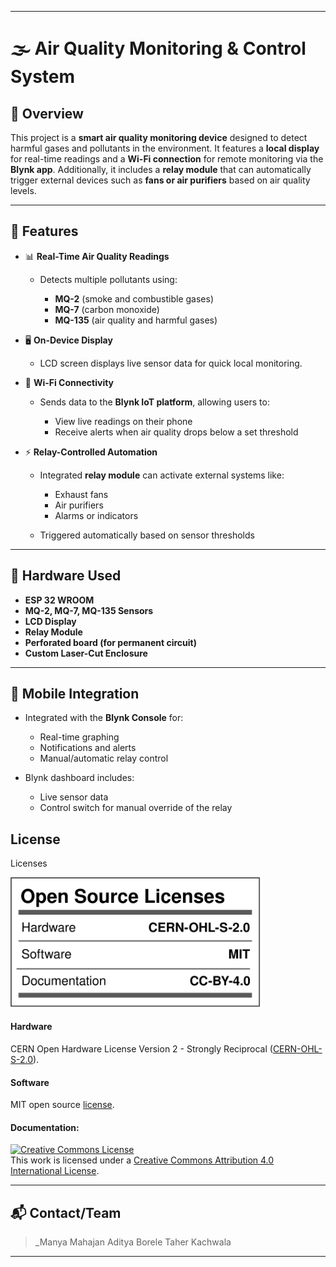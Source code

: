 
---

# 🌫️ Air Quality Monitoring & Control System

## 📌 Overview

This project is a **smart air quality monitoring device** designed to detect harmful gases and pollutants in the environment. It features a **local display** for real-time readings and a **Wi-Fi connection** for remote monitoring via the **Blynk app**. Additionally, it includes a **relay module** that can automatically trigger external devices such as **fans or air purifiers** based on air quality levels.

---

## 🔧 Features

* 📊 **Real-Time Air Quality Readings**

  * Detects multiple pollutants using:

    * **MQ-2** (smoke and combustible gases)
    * **MQ-7** (carbon monoxide)
    * **MQ-135** (air quality and harmful gases)

* 🖥️ **On-Device Display**

  * LCD screen displays live sensor data for quick local monitoring.

* 📱 **Wi-Fi Connectivity**

  * Sends data to the **Blynk IoT platform**, allowing users to:

    * View live readings on their phone
    * Receive alerts when air quality drops below a set threshold

* ⚡ **Relay-Controlled Automation**

  * Integrated **relay module** can activate external systems like:

    * Exhaust fans
    * Air purifiers
    * Alarms or indicators
  * Triggered automatically based on sensor thresholds

---

## 🔩 Hardware Used

* **ESP 32 WROOM**
* **MQ-2, MQ-7, MQ-135 Sensors**
* **LCD Display**
* **Relay Module**
* **Perforated board (for permanent circuit)**
* **Custom Laser-Cut Enclosure**

---

## 📲 Mobile Integration

* Integrated with the **Blynk Console** for:

  * Real-time graphing
  * Notifications and alerts
  * Manual/automatic relay control
* Blynk dashboard includes:

  * Live sensor data
  * Control switch for manual override of the relay
## License

Licenses

<a href="LICENSE.md"><img src="Media\Images\Licenses_facts.svg" width="400" alt="Open Source Licenses Facts"/></a>

#### Hardware
CERN Open Hardware License Version 2 - Strongly Reciprocal ([CERN-OHL-S-2.0](https://spdx.org/licenses/CERN-OHL-S-2.0.html)).

#### Software
MIT open source [license](http://opensource.org/licenses/MIT).

#### Documentation:
<a rel="license" href="http://creativecommons.org/licenses/by/4.0/"><img alt="Creative Commons License" style="border-width:0" src="https://i.creativecommons.org/l/by/4.0/88x31.png" /></a><br />This work is licensed under a <a rel="license" href="http://creativecommons.org/licenses/by/4.0/">Creative Commons Attribution 4.0 International License</a>.

---

## 📬 Contact/Team

> _Manya Mahajan
> Aditya Borele
> Taher Kachwala
---
